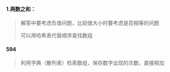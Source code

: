 #### 1.两数之和：

> 解答中要考虑负值问题，比较值大小时要考虑是否相等的问题
>
> 可以用哈希表代替顺序查找数组

#### 594

>利用字典（散列表）检索数组，保存数字出现的次数，直接相加
>
>